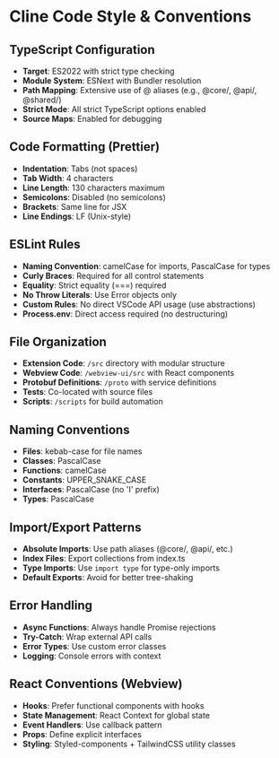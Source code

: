 # Cline Code Style & Conventions

## TypeScript Configuration
- **Target**: ES2022 with strict type checking
- **Module System**: ESNext with Bundler resolution
- **Path Mapping**: Extensive use of @ aliases (e.g., @core/, @api/, @shared/)
- **Strict Mode**: All strict TypeScript options enabled
- **Source Maps**: Enabled for debugging

## Code Formatting (Prettier)
- **Indentation**: Tabs (not spaces)
- **Tab Width**: 4 characters
- **Line Length**: 130 characters maximum
- **Semicolons**: Disabled (no semicolons)
- **Brackets**: Same line for JSX
- **Line Endings**: LF (Unix-style)

## ESLint Rules
- **Naming Convention**: camelCase for imports, PascalCase for types
- **Curly Braces**: Required for all control statements
- **Equality**: Strict equality (===) required
- **No Throw Literals**: Use Error objects only
- **Custom Rules**: No direct VSCode API usage (use abstractions)
- **Process.env**: Direct access required (no destructuring)

## File Organization
- **Extension Code**: `/src` directory with modular structure
- **Webview Code**: `/webview-ui/src` with React components
- **Protobuf Definitions**: `/proto` with service definitions
- **Tests**: Co-located with source files
- **Scripts**: `/scripts` for build automation

## Naming Conventions
- **Files**: kebab-case for file names
- **Classes**: PascalCase
- **Functions**: camelCase
- **Constants**: UPPER_SNAKE_CASE
- **Interfaces**: PascalCase (no 'I' prefix)
- **Types**: PascalCase

## Import/Export Patterns
- **Absolute Imports**: Use path aliases (@core/, @api/, etc.)
- **Index Files**: Export collections from index.ts
- **Type Imports**: Use `import type` for type-only imports
- **Default Exports**: Avoid for better tree-shaking

## Error Handling
- **Async Functions**: Always handle Promise rejections
- **Try-Catch**: Wrap external API calls
- **Error Types**: Use custom error classes
- **Logging**: Console errors with context

## React Conventions (Webview)
- **Hooks**: Prefer functional components with hooks
- **State Management**: React Context for global state
- **Event Handlers**: Use callback pattern
- **Props**: Define explicit interfaces
- **Styling**: Styled-components + TailwindCSS utility classes